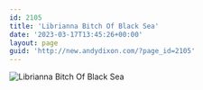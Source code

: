 ```yaml
---
id: 2105
title: 'Librianna Bitch Of Black Sea'
date: '2023-03-17T13:45:26+00:00'
layout: page
guid: 'http://new.andydixon.com/?page_id=2105'
---
```


![Librianna Bitch Of Black Sea](https://i0.wp.com/assets.g8x2.ldn.idrivee2-23.com/posters/Librianna%20Bitch%20Of%20Black%20Sea%2001.jpg?w=1200&ssl=1 "Librianna Bitch Of Black Sea")